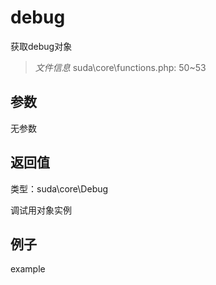# debug

获取debug对象

> *文件信息* suda\core\functions.php: 50~53



## 参数


无参数


## 返回值

类型：suda\core\Debug

 调试用对象实例



## 例子

example